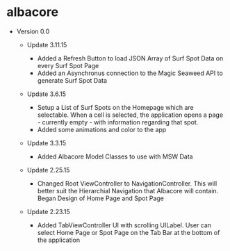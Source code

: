 # albacore

- Version 0.0
  - Update 3.11.15
    - Added a Refresh Button to load JSON Array of Surf Spot Data on every Surf Spot Page
    - Added an Asynchronus connection to the Magic Seaweed API to generate Surf Spot Data

  - Update 3.6.15
    - Setup a List of Surf Spots on the Homepage which are selectable. When a cell is selected, the application opens a page - currently empty - with information regarding that spot. 
    - Added some animations and color to the app

  - Update 3.3.15
    - Added Albacore Model Classes to use with MSW Data
  
  - Update 2.25.15
    - Changed Root ViewController to NavigationController. This will better suit the Hierarchial Navigation that Albacore will   contain. Began Design of Home Page and Spot Page

  - Update 2.23.15
    - Added TabViewController UI with scrolling UILabel. User can select Home Page or Spot Page on the Tab Bar at the bottom of the application
